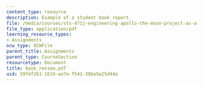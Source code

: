 ```yaml
---
content_type: resource
description: Example of a student book report.
file: /media/courses/sts-471j-engineering-apollo-the-moon-project-as-a-complex-system-spring-2007/59fdf2611619ae7ef54238ba9a25d44a_book_review.pdf
file_type: application/pdf
learning_resource_types:
- Assignments
ocw_type: OCWFile
parent_title: Assignments
parent_type: CourseSection
resourcetype: Document
title: book_review.pdf
uid: 59fdf261-1619-ae7e-f542-38ba9a25d44a
---
```

